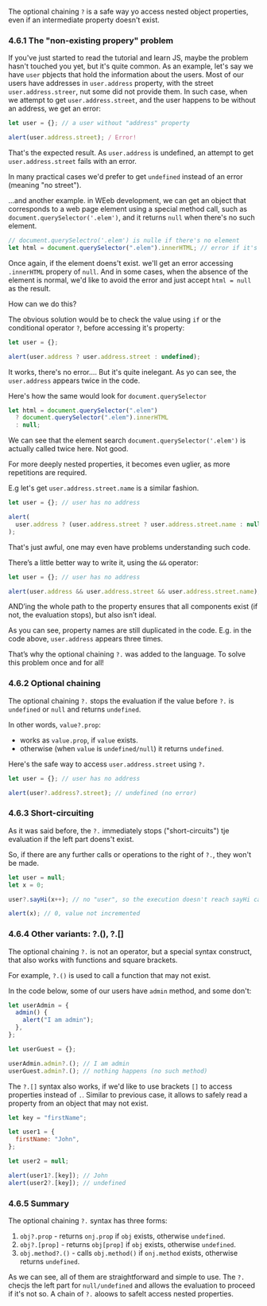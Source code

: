 The optional chaining `?` is a safe way yo access nested object properties, even if an intermediate property doesn't exist.

### 4.6.1 The "non-existing propery" problem

If you've just started to read the tutorial and learn JS, maybe the problem hasn't touched you yet, but it's quite common.
As an example, let's say we have `user` pbjects that hold the information about the users.
Most of our users have addresses in `user.address` property, with the street `user.address.streer`, nut some did not provide them.
In such case, when we attempt to get `user.address.street`, and the user happens to be without an address, we get an error:

```js
let user = {}; // a user without "address" property

alert(user.address.street); / Error!
```

That's the expected result. As `user.address` is undefined, an attempt to get `user.address.street` fails with an error.

In many practical cases we'd prefer to get `undefined` instead of an error (meaning "no street").

...and another example. in WEeb development, we can get an object that corresponds to a web page element using a special method call, such as `document.querySelector('.elem')`, and it returns `null` when there's no such element.

```js
// document.querySelectro('.elem') is nulle if there's no element
let html = document.querySelector(".elem").innerHTML; // error if it's null
```

Once again, if the element doens't exist. we'll get an error accessing `.innerHTML` propery of `null`. And in some cases, when the absence of the element is normal, we'd like to avoid the error and just accept `html = null` as the result.

How can we do this?

The obvious solution would be to check the value using `if` or the conditional operator `?`, before accessing it's property:

```js
let user = {};

alert(user.address ? user.address.street : undefined);
```

It works, there's no error.... But it's quite inelegant. As yo can see, the `user.address` appears twice in the code.

Here's how the same would look for `document.querySelector`

```js
let html = document.querySelector(".elem")
  ? document.querySelector(".elem").innerHTML
  : null;
```

We can see that the element search `document.querySelector('.elem')`
is actually called twice here. Not good.

For more deeply nested properties, it becomes even uglier, as more repetitions are required.

E.g let's get `user.address.street.name` is a similar fashion.

```js
let user = {}; // user has no address

alert(
  user.address ? (user.address.street ? user.address.street.name : null) : null
);
```

That's just awful, one may even have problems understanding such code.

There’s a little better way to write it, using the `&&` operator:

```js
let user = {}; // user has no address

alert(user.address && user.address.street && user.address.street.name); // undefined (no error)
```

AND’ing the whole path to the property ensures that all components exist (if not, the evaluation stops), but also isn’t ideal.

As you can see, property names are still duplicated in the code. E.g. in the code above, `user.address` appears three times.

That’s why the optional chaining `?.` was added to the language. To solve this problem once and for all!

### 4.6.2 Optional chaining

The optional chaining `?.` stops the evaluation if the value before `?.` is `undefined` or `null` and returns `undefined`.

In other words, `value?.prop`:

- works as `value.prop`, if `value` exists.
- otherwise (when `value` is `undefined/null`) it returns `undefined`.

Here's the safe way to access `user.address.street` using `?.`

```js
let user = {}; // user has no address

alert(user?.address?.street); // undefined (no error)
```

### 4.6.3 Short-circuiting

As it was said before, the `?.` immediately stops ("short-circuits") tje evaluation if the left part doens't exist.

So, if there are any further calls or operations to the right of `?.`, they won't be made.

```js
let user = null;
let x = 0;

user?.sayHi(x++); // no "user", so the execution doesn't reach sayHi call and x++

alert(x); // 0, value not incremented
```

### 4.6.4 Other variants: ?.(), ?.[]

The optional chaining `?.` is not an operator, but a special syntax construct, that also works with functions and square brackets.

For example, `?.()` is used to call a function that may not exist.

In the code below, some of our users have `admin` method, and some don't:

```js
let userAdmin = {
  admin() {
    alert("I am admin");
  },
};

let userGuest = {};

userAdmin.admin?.(); // I am admin
userGuest.admin?.(); // nothing happens (no such method)
```

The `?.[]` syntax also works, if we'd like to use brackets `[]` to access properties instead of `.`. Similar to previous case, it allows to safely read a property from an object that may not exist.

```js
let key = "firstName";

let user1 = {
  firstName: "John",
};

let user2 = null;

alert(user1?.[key]); // John
alert(user2?.[key]); // undefined
```

### 4.6.5 Summary

The optional chaining `?.` syntax has three forms:

1. `obj?.prop` - returns `onj.prop` if `obj` exists, otherwise `undefined`.
2. `obj?.[prop]` - returns `obj[prop]` if `obj` exists, otherwise `undefined`.
3. `obj.method?.()` - calls `obj.method()` if `onj.method` exists, otherwise returns `undefined`.

As we can see, all of them are straightforward and simple to use. The `?.` checjs the left part for `null/undefined` and allows the evaluation to proceed if it's not so.
A chain of `?.` aloows to safelt access nested properties.
